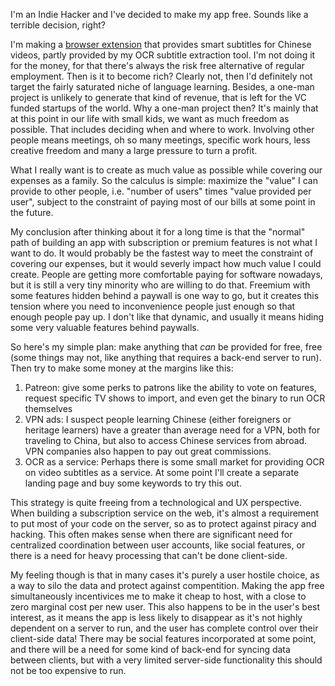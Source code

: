 <!--
.. title: Why I'm making my app free
.. slug: why-free
.. date: 2022-04-24 06:27:21 UTC
.. tags: 
.. category: 
.. link: 
.. description: 
.. type: text
-->

I'm an Indie Hacker and I've decided to make my app free. Sounds like a terrible decision, right?

I'm making a [browser extension](https://zimu.ai) that provides smart subtitles for Chinese videos, partly provided by my OCR subtitle extraction tool. I'm not doing it for the money, for that there's always the risk free alternative of regular employment. Then is it to become rich? Clearly not, then I'd definitely not target the fairly saturated niche of language learning. Besides, a one-man project is unlikely to generate that kind of revenue, that is left for the VC funded startups of the world. Why a one-man project then? It's mainly that at this point in our life with small kids, we want as much freedom as possible. That includes deciding when and where to work. Involving other people means meetings, oh so many meetings, specific work hours, less creative freedom and many a large pressure to turn a profit.

What I really want is to create as much value as possible while covering our expenses as a family. So the calculus is simple: maximize the "value" I can provide to other people, i.e. "number of users" times "value provided per user", subject to the constraint of paying most of our bills at some point in the future.

My conclusion after thinking about it for a long time is that the "normal" path of building an app with subscription or premium features is not what I want to do. It would probably be the fastest way to meet the constraint of covering our expenses, but it would severly impact how much value I could create. People are getting more comfortable paying for software nowadays, but it is still a very tiny minority who are willing to do that. Freemium with some features hidden behind a paywall is one way to go, but it creates this tension where you need to inconvenience people just enough so that enough people pay up. I don't like that dynamic, and usually it means hiding some very valuable features behind paywalls.

So here's my simple plan: make anything that _can_ be provided for free, free (some things may not, like anything that requires a back-end server to run). Then try to make some money at the margins like this:

1. Patreon: give some perks to patrons like the ability to vote on features, request specific TV shows to import, and even get the binary to run OCR themselves
2. VPN ads: I suspect people learning Chinese (either foreigners or heritage learners) have a greater than average need for a VPN, both for traveling to China, but also to access Chinese services from abroad. VPN companies also happen to pay out great commissions.
3. OCR as a service: Perhaps there is some small market for providing OCR on video subtitles as a service. At some point I'll create a separate landing page and buy some keywords to try this out.

This strategy is quite freeing from a technological and UX perspective. When building a subscription service on the web, it's almost a requirement to put most of your code on the server, so as to protect against piracy and hacking. This often makes sense when there are significant need for centralized coordination between user accounts, like social features, or there is a need for heavy processing that can't be done client-side.

My feeling though is that in many cases it's purely a user hostile choice, as a way to silo the data and protect against compentition. Making the app free simultaneously incentivices me to make it cheap to host, with a close to zero marginal cost per new user. This also happens to be in the user's best interest, as it means the app is less likely to disappear as it's not highly dependent on a server to run, and the user has complete control over their client-side data! There may be social features incorporated at some point, and there will be a need for some kind of back-end for syncing data between clients, but with a very limited server-side functionality this should not be too expensive to run.
